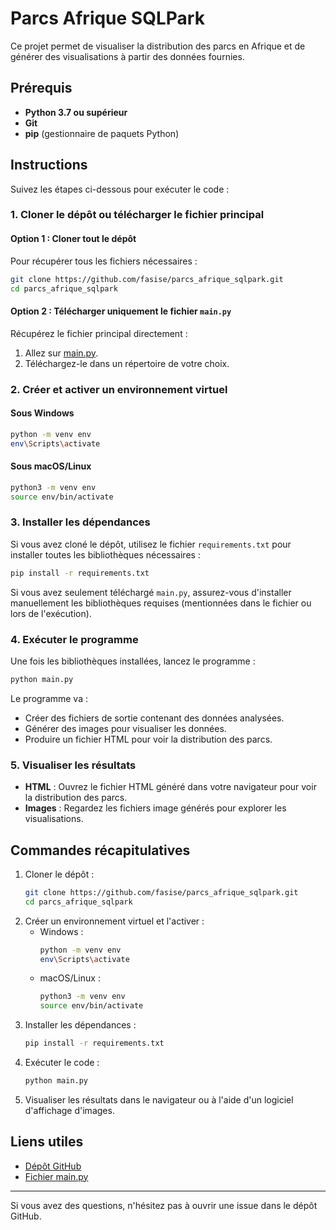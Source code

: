 # Parcs Afrique SQLPark

Ce projet permet de visualiser la distribution des parcs en Afrique et de générer des visualisations à partir des données fournies.

## Prérequis

- **Python 3.7 ou supérieur**
- **Git**
- **pip** (gestionnaire de paquets Python)

## Instructions

Suivez les étapes ci-dessous pour exécuter le code :

### 1. Cloner le dépôt ou télécharger le fichier principal

#### Option 1 : Cloner tout le dépôt

Pour récupérer tous les fichiers nécessaires :
```bash
git clone https://github.com/fasise/parcs_afrique_sqlpark.git
cd parcs_afrique_sqlpark
```

#### Option 2 : Télécharger uniquement le fichier `main.py`

Récupérez le fichier principal directement :

1. Allez sur [main.py](https://github.com/fasise/parcs_afrique_sqlpark/blob/main/main.py).
2. Téléchargez-le dans un répertoire de votre choix.

### 2. Créer et activer un environnement virtuel

#### Sous Windows
```bash
python -m venv env
env\Scripts\activate
```

#### Sous macOS/Linux
```bash
python3 -m venv env
source env/bin/activate
```

### 3. Installer les dépendances

Si vous avez cloné le dépôt, utilisez le fichier `requirements.txt` pour installer toutes les bibliothèques nécessaires :
```bash
pip install -r requirements.txt
```

Si vous avez seulement téléchargé `main.py`, assurez-vous d'installer manuellement les bibliothèques requises (mentionnées dans le fichier ou lors de l'exécution).

### 4. Exécuter le programme

Une fois les bibliothèques installées, lancez le programme :
```bash
python main.py
```

Le programme va :
- Créer des fichiers de sortie contenant des données analysées.
- Générer des images pour visualiser les données.
- Produire un fichier HTML pour voir la distribution des parcs.

### 5. Visualiser les résultats

- **HTML** : Ouvrez le fichier HTML généré dans votre navigateur pour voir la distribution des parcs.
- **Images** : Regardez les fichiers image générés pour explorer les visualisations.

## Commandes récapitulatives

1. Cloner le dépôt :
   ```bash
   git clone https://github.com/fasise/parcs_afrique_sqlpark.git
   cd parcs_afrique_sqlpark
   ```
2. Créer un environnement virtuel et l'activer :
   - Windows :
     ```bash
     python -m venv env
     env\Scripts\activate
     ```
   - macOS/Linux :
     ```bash
     python3 -m venv env
     source env/bin/activate
     ```
3. Installer les dépendances :
   ```bash
   pip install -r requirements.txt
   ```
4. Exécuter le code :
   ```bash
   python main.py
   ```
5. Visualiser les résultats dans le navigateur ou à l'aide d'un logiciel d'affichage d'images.

## Liens utiles

- [Dépôt GitHub](https://github.com/fasise/parcs_afrique_sqlpark)
- [Fichier main.py](https://github.com/fasise/parcs_afrique_sqlpark/blob/main/main.py)

---

Si vous avez des questions, n'hésitez pas à ouvrir une issue dans le dépôt GitHub.
